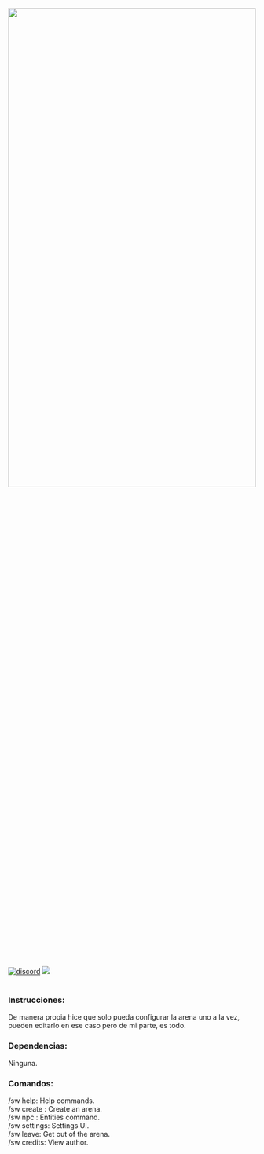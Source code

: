 <div align="left">
	<img src="https://1000marcas.net/wp-content/uploads/2020/01/Minecraft-Logo.png" width="100%" height="50%">
	<br>
    <a href="https://discord.com/channels/SoyMikeRangel#3325"><img src="https://img.shields.io/badge/chat-on%20discord-7289da.svg" alt="discord"></a>
    <a href="https://poggit.pmmp.io/p/SkyWarsMR"><img src="https://poggit.pmmp.io/shield.state/SkyWarsMR"></a>
    <br><br>
    <h3>Instrucciones:</h3>
    <p>De manera propia hice que solo pueda configurar la arena uno a la vez, pueden editarlo en ese caso pero de mi parte, es todo.<p>
    <h3>Dependencias:</h3>
    <p>Ninguna.</p>
    <h3>Comandos:</h3>
    <p>/sw help: Help commands. <br> /sw create <arena> <maxslots> <id>: Create an arena. <br> /sw npc <stats|game|remove>: Entities command. <br> /sw settings: Settings UI. <br> /sw leave: Get out of the arena. <br> /sw credits: View author. </p>
</div>
